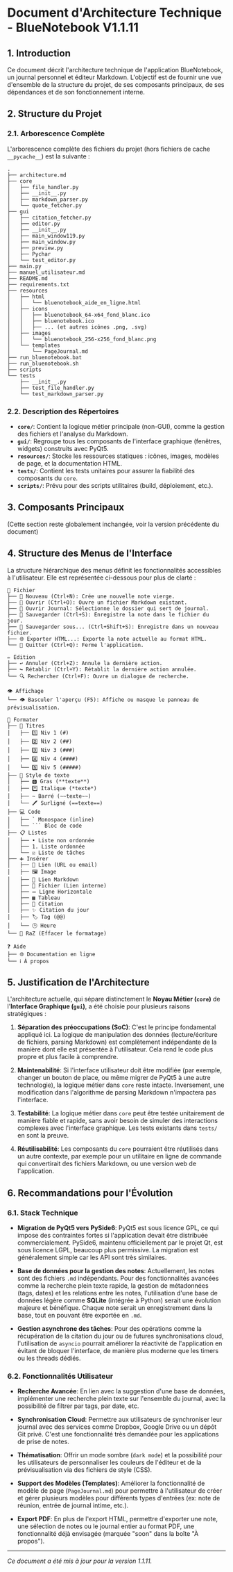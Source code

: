 # Document d'Architecture Technique - BlueNotebook V1.1.11

## 1. Introduction

Ce document décrit l'architecture technique de l'application BlueNotebook, un journal personnel et éditeur Markdown. L'objectif est de fournir une vue d'ensemble de la structure du projet, de ses composants principaux, de ses dépendances et de son fonctionnement interne.

## 2. Structure du Projet

### 2.1. Arborescence Complète

L'arborescence complète des fichiers du projet (hors fichiers de cache `__pycache__`) est la suivante :

```
.
├── architecture.md
├── core
│   ├── file_handler.py
│   ├── __init__.py
│   ├── markdown_parser.py
│   └── quote_fetcher.py
├── gui
│   ├── citation_fetcher.py
│   ├── editor.py
│   ├── __init__.py
│   ├── main_window119.py
│   ├── main_window.py
│   ├── preview.py
│   ├── Pychar
│   └── test_editor.py
├── main.py
├── manuel_utilisateur.md
├── README.md
├── requirements.txt
├── resources
│   ├── html
│   │   └── bluenotebook_aide_en_ligne.html
│   ├── icons
│   │   ├── bluenotebook_64-x64_fond_blanc.ico
│   │   ├── bluenotebook.ico
│   │   ├── ... (et autres icônes .png, .svg)
│   ├── images
│   │   └── bluenotebook_256-x256_fond_blanc.png
│   └── templates
│       └── PageJournal.md
├── run_bluenotebook.bat
├── run_bluenotebook.sh
├── scripts
└── tests
    ├── __init__.py
    ├── test_file_handler.py
    └── test_markdown_parser.py
```

### 2.2. Description des Répertoires

- **`core/`**: Contient la logique métier principale (non-GUI), comme la gestion des fichiers et l'analyse du Markdown.
- **`gui/`**: Regroupe tous les composants de l'interface graphique (fenêtres, widgets) construits avec PyQt5.
- **`resources/`**: Stocke les ressources statiques : icônes, images, modèles de page, et la documentation HTML.
- **`tests/`**: Contient les tests unitaires pour assurer la fiabilité des composants du `core`.
- **`scripts/`**: Prévu pour des scripts utilitaires (build, déploiement, etc.).

## 3. Composants Principaux

(Cette section reste globalement inchangée, voir la version précédente du document)

## 4. Structure des Menus de l'Interface

La structure hiérarchique des menus définit les fonctionnalités accessibles à l'utilisateur. Elle est représentée ci-dessous pour plus de clarté :

```
📁 Fichier
├── 📄 Nouveau (Ctrl+N): Crée une nouvelle note vierge.
├── 📂 Ouvrir (Ctrl+O): Ouvre un fichier Markdown existant.
├── 📓 Ouvrir Journal: Sélectionne le dossier qui sert de journal.
├── 💾 Sauvegarder (Ctrl+S): Enregistre la note dans le fichier du jour.
├── 💾 Sauvegarder sous... (Ctrl+Shift+S): Enregistre dans un nouveau fichier.
├── 🌐 Exporter HTML...: Exporte la note actuelle au format HTML.
└── 🚪 Quitter (Ctrl+Q): Ferme l'application.

✏️ Edition
├── ↩️ Annuler (Ctrl+Z): Annule la dernière action.
├── ↪️ Rétablir (Ctrl+Y): Rétablit la dernière action annulée.
└── 🔍 Rechercher (Ctrl+F): Ouvre un dialogue de recherche.

👁️ Affichage
└── 👁️ Basculer l'aperçu (F5): Affiche ou masque le panneau de prévisualisation.

🎨 Formater
├── 📜 Titres
│   ├── 1️⃣ Niv 1 (#)
│   ├── 2️⃣ Niv 2 (##)
│   ├── 3️⃣ Niv 3 (###)
│   ├── 4️⃣ Niv 4 (####)
│   └── 5️⃣ Niv 5 (#####)
├── 🎨 Style de texte
│   ├── 🅱️ Gras (**texte**)
│   ├── *️⃣ Italique (*texte*)
│   ├── ~ Barré (~~texte~~)
│   └── 🖍️ Surligné (==texte==)
├── 💻 Code
│   ├── ` Monospace (inline)
│   └── ``` Bloc de code
├── 📋 Listes
│   ├── • Liste non ordonnée
│   ├── 1. Liste ordonnée
│   └── ☑️ Liste de tâches
├── ➕ Insérer
│   ├── 🔗 Lien (URL ou email)
│   ├── 🖼️ Image
│   ├── 🔗 Lien Markdown
│   ├── 🔗 Fichier (Lien interne)
│   ├── ➖ Ligne Horizontale
│   ├── ▦ Tableau
│   ├── 💬 Citation
│   ├── ✨ Citation du jour
│   ├── 🏷️ Tag (@@)
│   └── 🕒 Heure
└── 🧹 RaZ (Effacer le formatage)

❓ Aide
├── 🌐 Documentation en ligne
└── ℹ️ À propos
```


## 5. Justification de l'Architecture

L'architecture actuelle, qui sépare distinctement le **Noyau Métier (`core`)** de l'**Interface Graphique (`gui`)**, a été choisie pour plusieurs raisons stratégiques :

1.  **Séparation des préoccupations (SoC)**: C'est le principe fondamental appliqué ici. La logique de manipulation des données (lecture/écriture de fichiers, parsing Markdown) est complètement indépendante de la manière dont elle est présentée à l'utilisateur. Cela rend le code plus propre et plus facile à comprendre.

2.  **Maintenabilité**: Si l'interface utilisateur doit être modifiée (par exemple, changer un bouton de place, ou même migrer de PyQt5 à une autre technologie), la logique métier dans `core` reste intacte. Inversement, une modification dans l'algorithme de parsing Markdown n'impactera pas l'interface.

3.  **Testabilité**: La logique métier dans `core` peut être testée unitairement de manière fiable et rapide, sans avoir besoin de simuler des interactions complexes avec l'interface graphique. Les tests existants dans `tests/` en sont la preuve.

4.  **Réutilisabilité**: Les composants du `core` pourraient être réutilisés dans un autre contexte, par exemple pour un utilitaire en ligne de commande qui convertirait des fichiers Markdown, ou une version web de l'application.

## 6. Recommandations pour l'Évolution

### 6.1. Stack Technique

- **Migration de PyQt5 vers PySide6**: PyQt5 est sous licence GPL, ce qui impose des contraintes fortes si l'application devait être distribuée commercialement. PySide6, maintenu officiellement par le projet Qt, est sous licence LGPL, beaucoup plus permissive. La migration est généralement simple car les API sont très similaires.

- **Base de données pour la gestion des notes**: Actuellement, les notes sont des fichiers `.md` indépendants. Pour des fonctionnalités avancées comme la recherche plein texte rapide, la gestion de métadonnées (tags, dates) et les relations entre les notes, l'utilisation d'une base de données légère comme **SQLite** (intégrée à Python) serait une évolution majeure et bénéfique. Chaque note serait un enregistrement dans la base, tout en pouvant être exportée en `.md`.

- **Gestion asynchrone des tâches**: Pour des opérations comme la récupération de la citation du jour ou de futures synchronisations cloud, l'utilisation de `asyncio` pourrait améliorer la réactivité de l'application en évitant de bloquer l'interface, de manière plus moderne que les timers ou les threads dédiés.

### 6.2. Fonctionnalités Utilisateur

- **Recherche Avancée**: En lien avec la suggestion d'une base de données, implémenter une recherche plein texte sur l'ensemble du journal, avec la possibilité de filtrer par tags, par date, etc.

- **Synchronisation Cloud**: Permettre aux utilisateurs de synchroniser leur journal avec des services comme Dropbox, Google Drive ou un dépôt Git privé. C'est une fonctionnalité très demandée pour les applications de prise de notes.

- **Thématisation**: Offrir un mode sombre (`dark mode`) et la possibilité pour les utilisateurs de personnaliser les couleurs de l'éditeur et de la prévisualisation via des fichiers de style (CSS).

- **Support des Modèles (Templates)**: Améliorer la fonctionnalité de modèle de page (`PageJournal.md`) pour permettre à l'utilisateur de créer et gérer plusieurs modèles pour différents types d'entrées (ex: note de réunion, entrée de journal intime, etc.).

- **Export PDF**: En plus de l'export HTML, permettre d'exporter une note, une sélection de notes ou le journal entier au format PDF, une fonctionnalité déjà envisagée (marquée "soon" dans la boîte "À propos").

---
*Ce document a été mis à jour pour la version 1.1.11.*
